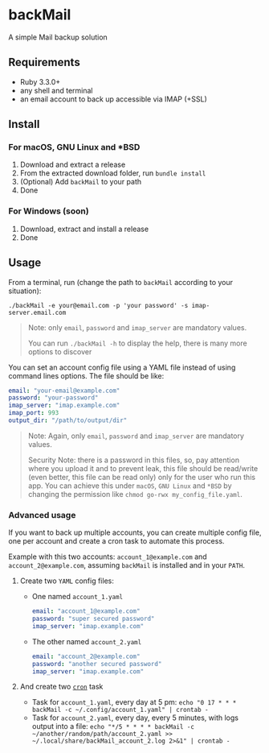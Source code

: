 # backMail

A simple Mail backup solution

## Requirements

- Ruby 3.3.0+
- any shell and terminal
- an email account to back up accessible via IMAP (+SSL)

## Install

### For macOS, GNU Linux and *BSD

1. Download and extract a release
2. From the extracted download folder, run `bundle install`
3. (Optional) Add `backMail` to your path
4. Done

### For Windows (soon)

1. Download, extract and install a release
2. Done

## Usage

From a terminal, run (change the path to `backMail` according to your situation):

`./backMail -e your@email.com -p 'your password' -s imap-server.email.com`

> Note: only `email`, `password` and `imap_server` are mandatory values.
>
> You can run `./backMail -h` to display the help, there is many more options to discover

You can set an account config file using a YAML file instead of using command lines options.
The file should be like:

```yaml
email: "your-email@example.com"
password: "your-password"
imap_server: "imap.example.com"
imap_port: 993
output_dir: "/path/to/output/dir"
```

> Note: Again, only `email`, `password` and `imap_server` are mandatory values.
>
> Security Note: there is a password in this files, so, pay attention where you upload it and to prevent leak, this file
> should be read/write (even better, this file can be read only) only for the user who run this app. You can achieve
> this under `macOS`, `GNU Linux` and `*BSD` by changing the permission like `chmod go-rwx my_config_file.yaml`.

### Advanced usage

If you want to back up multiple accounts, you can create multiple config file, one per account and create a cron task to
automate this process.

Example with this two accounts: `account_1@example.com` and `account_2@example.com`, assuming `backMail` is installed
and in your `PATH`.

1. Create two `YAML` config files:

    - One named `account_1.yaml`

        ```yaml
        email: "account_1@example.com"
        password: "super secured password"
        imap_server: "imap.example.com"
        ```

    - The other named `account_2.yaml`

        ```yaml
        email: "account_2@example.com"
        password: "another secured password"
        imap_server: "imap.example.com"
        ```

2. And create two [`cron`](https://crontab.guru/) task
    - Task for `account_1.yaml`, every day at 5 pm: `echo "0 17 * * * backMail -c ~/.config/account_1.yaml" | crontab -`
    - Task for `account_2.yaml`, every day, every 5 minutes, with logs output into a file:
      `echo "*/5 * * * * backMail -c ~/another/random/path/account_2.yaml >> ~/.local/share/backMail_account_2.log 2>&1" | crontab -`
